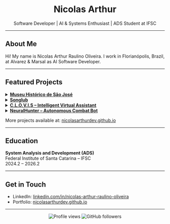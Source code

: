 <h1 align="center">Nicolas Arthur</h1>
<p align="center">Software Developer | AI & Systems Enthusiast | ADS Student at IFSC</p>

---

## About Me

Hi! My name is Nicolas Arthur Raulino Oliveira. I work in Florianópolis, Brazil, at Alvarez & Marsal as AI Software Developer.

---

## Featured Projects
<details>
<summary><strong><a href="https://github.com/Projeto-Site-do-Museu/ifsc-museu-saojose">Museu Histórico de São José</a></strong></summary>

A modern and responsive landing page for a historical museum:

- Developed using **Next.js**, **Tailwind CSS**, and **Three.js**
- Includes a fully interactive **3D virtual tour** experience
- Designed to improve digital presence and user engagement through immersive UX

Delivered as a real-world project focusing on accessibility, performance, and interactivity.

</details>

<details>
<summary><strong><a href="https://nicolasarthurdev.github.io/songlub/">Songlub</a></strong></summary>

Songlub is a music studio club that offers music courses and activities. The web system must manage the registration of students/practicing musicians and their payments for enrollment and monthly fees.

Repo: https://github.com/NicolasArthurDev/songlub
</details>

<details>
<summary><strong><a href="https://github.com/NicolasArthurDev/clovis">C.L.O.V.I.S – Intelligent Virtual Assistant</a></strong></summary>

**C.L.O.V.I.S (Contextual Language-Oriented Virtual Interactive System)** is an AI-powered virtual assistant designed as a modular, customizable system with:

- Local **LLM** integration and prompt engineering
- Context-aware **memory** architecture with persistent storage
- Real-time **voice interaction** using speech-to-text and text-to-speech
- Web-based UI built with **Streamlit**

This project demonstrates applied knowledge in **NLP**, **LLM orchestration**, and real-time human-machine interaction using open-source tools.

</details>

<details>
<summary><strong><a href="https://github.com/Evolutionary-Coders/neural-hunter">NeuralHunter – Autonomous Combat Bot</a></strong></summary>

A self-learning robot that uses:

- **Reinforcement Learning** and Neural Networks, built in **Java**
- Adaptation to enemy behavior in the **Robocode** simulation environment
- Focus on decision-making, pattern recognition, and strategy evolution

This was developed as part of a group AI and game logic exploration initiative.

</details>

More projects available at: [nicolasarthurdev.github.io](https://nicolasarthurdev.github.io)

---

## Education

**System Analysis and Development (ADS)**  
Federal Institute of Santa Catarina – IFSC  
2024.2 – 2026.2

---

## Get in Touch

- LinkedIn: [linkedin.com/in/nicolas-arthur-raulino-oliveira](https://linkedin.com/in/nicolas-arthur-raulino-oliveira)  
- Portfolio: [nicolasarthurdev.github.io](https://nicolasarthurdev.github.io)

---

  <p align="center">
  <img src="https://komarev.com/ghpvc/?username=NicolasArthurDev&color=blue" alt="Profile views" />
  <img src="https://img.shields.io/github/followers/NicolasArthurDev?style=social" alt="GitHub followers" />
</p>
